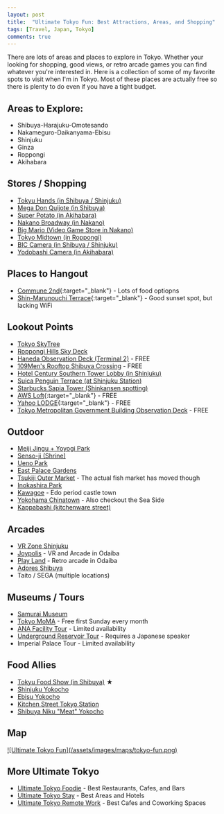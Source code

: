 ```yaml
---
layout: post
title:  "Ultimate Tokyo Fun: Best Attractions, Areas, and Shopping"
tags: [Travel, Japan, Tokyo]
comments: true
---
```


There are lots of areas and places to explore in Tokyo. Whether your looking for shopping, good views, or retro arcade games you can find whatever you're interested in. Here is a collection of some of my favorite spots to visit when I'm in Tokyo. Most of these places are actually free so there is plenty to do even if you have a tight budget.

## Areas to Explore:
- Shibuya-Harajuku-Omotesando
- Nakameguro-Daikanyama-Ebisu
- Shinjuku
- Ginza
- Roppongi
- Akihabara


## Stores / Shopping
- [Tokyu Hands (in Shibuya / Shinjuku)](https://goo.gl/maps/YGejQ72JWqw)
- [Mega Don Quijote (in Shibuya)](https://goo.gl/maps/Lk9w8LwKsmk)
- [Super Potato (in Akihabara)](https://goo.gl/maps/k8WE2EXmHeq)
- [Nakano Broadway (in Nakano)](https://goo.gl/maps/iwVv721j6EE2)
- [Big Mario (Video Game Store in Nakano)](https://goo.gl/maps/A5EsLu4DgkK2)
- [Tokyo Midtown (in Roppongi)](https://goo.gl/maps/xj1ahN4gcbF2)
- [BIC Camera (in Shibuya / Shinjuku)](https://goo.gl/maps/7uxefShQcNC2)
- [Yodobashi Camera (in Akihabara)](https://goo.gl/maps/jH2BGvwjbrF2)


## Places to Hangout
- [Commune 2nd](https://goo.gl/maps/ca7tYDsHm1k){:target="_blank"} - Lots of food optiopns
- [Shin-Marunouchi Terrace](https://goo.gl/maps/Qyhobw5ZeCG2){:target="_blank"} - Good sunset spot, but lacking WiFi


## Lookout Points
- [Tokyo SkyTree](https://goo.gl/maps/hA2hN5WTSm52)
- [Roppongi Hills Sky Deck](https://goo.gl/maps/35MMJhycDFJ2)
- [Haneda Observation Deck (Terminal 2)](https://goo.gl/maps/DwV88vfyM272) - FREE
- [109Men's Rooftop Shibuya Crossing](https://goo.gl/maps/4bvdLzxdEFs) - FREE
- [Hotel Century Southern Tower Lobby (in Shinjuku)](https://goo.gl/maps/vdKMqhu9Biu)
- [Suica Penguin Terrace (at Shinjuku Station)](https://goo.gl/maps/QCX7UyjHpFn)
- [Starbucks Sapia Tower (Shinkansen spotting)](https://goo.gl/maps/xHMLRNv5d9J2)
- [AWS Loft](https://goo.gl/maps/F2yBNwQrPvF2){:target="_blank"} - FREE
- [Yahoo LODGE](https://goo.gl/maps/8X31UdcDk242){:target="_blank"} - FREE
- [Tokyo Metropolitan Government Building Observation Deck](https://goo.gl/maps/oMGSAzSFaZ32) - FREE

## Outdoor
- [Meiji Jingu + Yoyogi Park](https://goo.gl/maps/T3YaKZVZSip)
- [Senso-ji (Shrine)](https://goo.gl/maps/iq5qCs2NKvM2)
- [Ueno Park](https://goo.gl/maps/WErGxVbsr852)
- [East Palace Gardens](https://goo.gl/maps/hZGAW4opW1S2)
- [Tsukiji Outer Market](https://goo.gl/maps/HuAtRRvZxCD2) - The actual fish market has moved though
- [Inokashira Park](https://goo.gl/maps/ujDmPqrqGFA2)
- [Kawagoe](https://goo.gl/maps/vSSCfieFRpm) - Edo period castle town
- [Yokohama Chinatown](https://goo.gl/maps/SC17JpQFex92) - Also checkout the Sea Side
- [Kappabashi (kitchenware street)](https://goo.gl/maps/JtczVmoWzeT2)


## Arcades
- [VR Zone Shinjuku](https://goo.gl/maps/HemvNabsDNr)
- [Joypolis](https://goo.gl/maps/WxeX9QEwQP22) - VR and Arcade in Odaiba
- [Play Land](https://goo.gl/maps/Xu2svG3ymcs) - Retro arcade in Odaiba
- [Adores Shibuya](https://goo.gl/maps/7j6gAAEMuZU2)
- Taito / SEGA (multiple locations)


## Museums / Tours
- [Samurai Museum](https://goo.gl/maps/Xk6eVYY8pF12)
- [Tokyo MoMA](https://goo.gl/maps/scV2G9omLhD2) - Free first Sunday every month
- [ANA Facility Tour](https://goo.gl/maps/LzVHBHfJZYr) - Limited availability
- [Underground Reservoir Tour](https://goo.gl/maps/XThauF3HNnu) - Requires a Japanese speaker
- Imperial Palace Tour - Limited availability


## Food Allies
- [Tokyu Food Show (in Shibuya)](https://goo.gl/maps/BqXThvPneTG2) ★
- [Shinjuku Yokocho](https://goo.gl/maps/wxH9Yt1Kce62)
- [Ebisu Yokocho](https://goo.gl/maps/VGLyrYxjM1L2)
- [Kitchen Street Tokyo Station](https://goo.gl/maps/mx8bd4pTKhw)
- [Shibuya Niku "Meat" Yokocho](https://goo.gl/maps/L336aArQp8R2)


## Map
<a href="https://drive.google.com/open?id=1wyVoa49MJRxHjPxixUBu9PkvSGxo-azh&usp=sharing" target="_blank">
![Ultimate Tokyo Fun](/assets/images/maps/tokyo-fun.png)
</a>


## More Ultimate Tokyo
* [Ultimate Tokyo Foodie](/2018/10/30/ultimate-tokyo-foodie/) - Best Restaurants, Cafes, and Bars
* [Ultimate Tokyo Stay](/2018/10/28/ultimate-tokyo-stay/) - Best Areas and Hotels
* [Ultimate Tokyo Remote Work](/2018/10/31/ultimate-tokyo-remote-work/) - Best Cafes and Coworking Spaces
